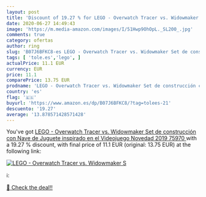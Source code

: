 ```yaml
---
layout: post
title: 'Discount of 19.27 % for LEGO - Overwatch Tracer vs. Widowmaker S'
date: 2020-06-27 14:49:43
image: 'https://m.media-amazon.com/images/I/51Hwp9OhOpL._SL200_.jpg'
comments: true
category: ofertas
author: ring
slug: 'B07J6BFKC8-es LEGO - Overwatch Tracer vs. Widowmaker Set de construcción...'
tags: [ 'tole.es','lego', ]
actualPrice: 11.1 EUR
currency: EUR
price: 11.1
comparePrice: 13.75 EUR
prodname: 'LEGO - Overwatch Tracer vs. Widowmaker Set de construcción con Nave de Juguete inspirado en el Videojuego  Novedad 2019  75970 '
country: 'es'
flag: '🇪🇸'
buyurl: 'https://www.amazon.es/dp/B07J6BFKC8/?tag=tolees-21'
descuento: '19.27'
average: '13.878571428571428'
---
```


You've got [LEGO - Overwatch Tracer vs. Widowmaker Set de construcción con Nave de Juguete inspirado en el Videojuego  Novedad 2019  75970 ](https://www.amazon.es/dp/B07J6BFKC8/?tag=tolees-21) with a  19.27 % discount, with final price of 11.1 EUR (original: 13.75 EUR) at the following link:

[![LEGO - Overwatch Tracer vs. Widowmaker S](https://m.media-amazon.com/images/I/51Hwp9OhOpL._SL200_.jpg)](https://www.amazon.es/dp/B07J6BFKC8/?tag=tolees-21)

ℹ️:


[🛒 Check the deal!!](https://www.amazon.es/dp/B07J6BFKC8/?tag=tolees-21)

